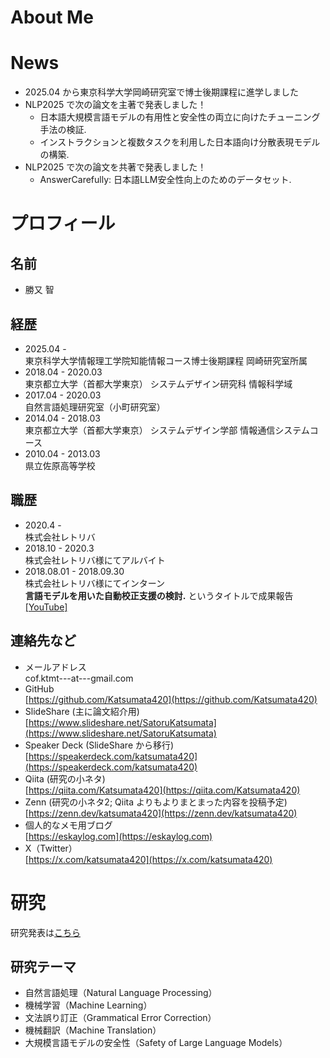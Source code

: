 # About Me

# News
- 2025.04 から東京科学大学岡崎研究室で博士後期課程に進学しました
- NLP2025 で次の論文を主著で発表しました！
  - 日本語大規模言語モデルの有用性と安全性の両立に向けたチューニング手法の検証.
  - インストラクションと複数タスクを利用した日本語向け分散表現モデルの構築.
- NLP2025 で次の論文を共著で発表しました！
  - AnswerCarefully: 日本語LLM安全性向上のためのデータセット.

# プロフィール
## 名前
- 勝又 智

## 経歴
- 2025.04 -  
東京科学大学情報理工学院知能情報コース博士後期課程 岡崎研究室所属
- 2018.04 - 2020.03  
東京都立大学（首都大学東京） システムデザイン研究科 情報科学域
- 2017.04 - 2020.03  
自然言語処理研究室（小町研究室）
- 2014.04 - 2018.03  
東京都立大学（首都大学東京） システムデザイン学部 情報通信システムコース
- 2010.04 - 2013.03  
県立佐原高等学校

## 職歴
- 2020.4 -  
株式会社レトリバ
- 2018.10 - 2020.3  
株式会社レトリバ様にてアルバイト
- 2018.08.01 - 2018.09.30  
株式会社レトリバ様にてインターン  
**言語モデルを用いた自動校正支援の検討.** というタイトルで成果報告 [[YouTube]](https://youtu.be/rqZ_zAXc5bE)

## 連絡先など
- メールアドレス   
cof.ktmt---at---gmail.com
- GitHub  
[https://github.com/Katsumata420](https://github.com/Katsumata420)
- SlideShare (主に論文紹介用)  
[https://www.slideshare.net/SatoruKatsumata](https://www.slideshare.net/SatoruKatsumata)
- Speaker Deck (SlideShare から移行)   
[https://speakerdeck.com/katsumata420](https://speakerdeck.com/katsumata420)
- Qiita (研究の小ネタ)  
[https://qiita.com/Katsumata420](https://qiita.com/Katsumata420)
- Zenn (研究の小ネタ2; Qiita よりもよりまとまった内容を投稿予定)  
[https://zenn.dev/katsumata420](https://zenn.dev/katsumata420)
- 個人的なメモ用ブログ  
[https://eskaylog.com](https://eskaylog.com)
- X（Twitter）  
[https://x.com/katsumata420](https://x.com/katsumata420)

# 研究
研究発表は[こちら](./pub.html)
## 研究テーマ
- 自然言語処理（Natural Language Processing）
- 機械学習（Machine Learning）
- 文法誤り訂正（Grammatical Error Correction）
- 機械翻訳（Machine Translation）
- 大規模言語モデルの安全性（Safety of Large Language Models）
